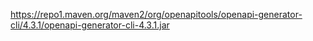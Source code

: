 
https://repo1.maven.org/maven2/org/openapitools/openapi-generator-cli/4.3.1/openapi-generator-cli-4.3.1.jar